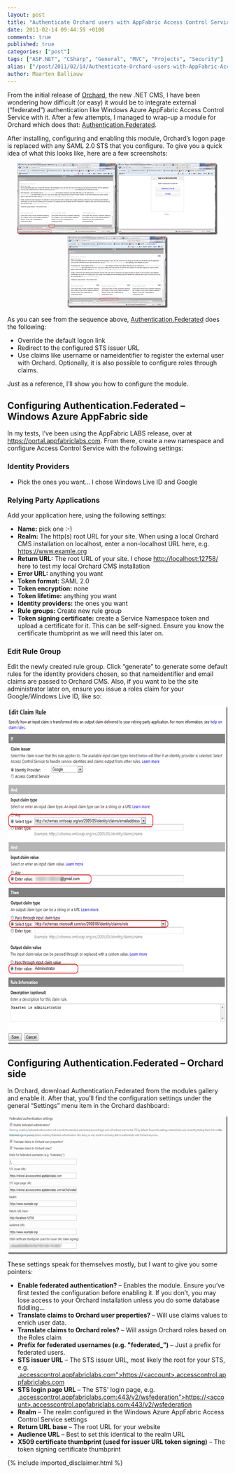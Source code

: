 ```yaml
---
layout: post
title: "Authenticate Orchard users with AppFabric Access Control Service"
date: 2011-02-14 09:44:59 +0100
comments: true
published: true
categories: ["post"]
tags: ["ASP.NET", "CSharp", "General", "MVC", "Projects", "Security"]
alias: ["/post/2011/02/14/Authenticate-Orchard-users-with-AppFabric-Access-Control-Service.aspx", "/post/2011/02/14/authenticate-orchard-users-with-appfabric-access-control-service.aspx"]
author: Maarten Balliauw
---
```

<p>From the initial release of <a href="http://www.orchardproject.net/" target="_blank">Orchard</a>, the new .NET CMS, I have been wondering how difficult (or easy) it would be to integrate external (“federated”) authentication like Windows Azure AppFabric Access Control Service with it. After a few attempts, I managed to wrap-up a module for Orchard which does that: <a href="http://www.orchardproject.net/gallery/Packages/Search?packageType=Modules&amp;searchCategory=All+Categories&amp;searchTerm=authentication.federated" target="_blank">Authentication.Federated</a>.</p>  <p>After installing, configuring and enabling this module, Orchard’s logon page is replaced with any SAML 2.0 STS that you configure. To give you a quick idea of what this looks like, here are a few screenshots:</p>  <p align="center"><a href="/images/17.png"><img style="background-image: none; border-bottom: 0px; border-left: 0px; padding-left: 0px; padding-right: 0px; display: inline; border-top: 0px; border-right: 0px; padding-top: 0px" title="Orchard Log On link is being overridden" border="0" alt="Orchard Log On link is being overridden" src="/images/17_thumb.png" width="229" height="164" /></a><a href="/images/18.png"><img style="background-image: none; border-bottom: 0px; border-left: 0px; padding-left: 0px; padding-right: 0px; display: inline; border-top: 0px; border-right: 0px; padding-top: 0px" title="Orchard authentication via AppFabric" border="0" alt="Orchard authentication via AppFabric" src="/images/18_thumb.png" width="229" height="164" /></a><a href="/images/19.png"><img style="background-image: none; border-bottom: 0px; border-left: 0px; padding-left: 0px; padding-right: 0px; display: inline; border-top: 0px; border-right: 0px; padding-top: 0px" title="Orchard authenticated via SAML - Username is from the username claim" border="0" alt="Orchard authenticated via SAML - Username is from the username claim" src="/images/19_thumb.png" width="229" height="164" /></a></p>  <p>As you can see from the sequence above, <a href="http://www.orchardproject.net/gallery/Packages/Search?packageType=Modules&amp;searchCategory=All+Categories&amp;searchTerm=authentication.federated" target="_blank">Authentication.Federated</a> does the following:</p>  <ul>   <li>Override the default logon link</li>    <li>Redirect to the configured STS issuer URL</li>    <li>Use claims like username or nameidentifier to register the external user with Orchard. Optionally, it is also possible to configure roles through claims.</li> </ul>  <p>Just as a reference, I’ll show you how to configure the module.</p>  <h2>Configuring Authentication.Federated – Windows Azure AppFabric side</h2>  <p>In my tests, I’ve been using the AppFabric LABS release, over at <a href="https://portal.appfabriclabs.com">https://portal.appfabriclabs.com</a>. From there, create a new namespace and configure Access Control Service with the following settings:</p>  <h3>Identity Providers</h3>  <ul>   <li>Pick the ones you want… I chose Windows Live ID and Google</li> </ul>  <h3>Relying Party Applications</h3>  <p>Add your application here, using the following settings:</p>  <ul>   <li><strong>Name:</strong> pick one :-)</li>    <li><strong>Realm:</strong> The http(s) root URL for your site. When using a local Orchard CMS installation on localhost, enter a non-localhost URL here, e.g. <a href="https://www.examle.org">https://www.examle.org</a></li>    <li><strong>Return URL:</strong> The root URL of your site. I chose <a href="http://localhost:12758/">http://localhost:12758/</a> here to test my local Orchard CMS installation</li>    <li><strong>Error URL:</strong> anything you want</li>    <li><strong>Token format:</strong> SAML 2.0</li>    <li><strong>Token encryption:</strong> none</li>    <li><strong>Token lifetime:</strong> anything you want</li>    <li><strong>Identity providers:</strong> the ones you want</li>    <li><strong>Rule groups:</strong> Create new rule group</li>    <li><strong>Token signing certificate:</strong> create a Service Namespace token and upload a certificate for it. This can be self-signed. Ensure you know the certificate thumbprint as we will need this later on.</li> </ul>  <h3>Edit Rule Group</h3>  <p>Edit the newly created rule group. Click “generate” to generate some default rules for the identity providers chosen, so that nameidentifier and email claims are passed to Orchard CMS. Also, if you want to be the site administrator later on, ensure you issue a roles claim for your Google/Windows Live ID, like so:</p>  <p><a href="/images/image_102.png"><img style="background-image: none; border-bottom: 0px; border-left: 0px; padding-left: 0px; padding-right: 0px; display: block; float: none; margin-left: auto; border-top: 0px; margin-right: auto; border-right: 0px; padding-top: 0px" title="Add a role claim for your administrator" border="0" alt="Add a role claim for your administrator" src="/images/image_thumb_72.png" width="642" height="772" /></a></p>  <h2>Configuring Authentication.Federated – Orchard side</h2>  <p>In Orchard, download Authentication.Federated from the modules gallery and enable it. After that, you’ll find the configuration settings under the general “Settings” menu item in the Orchard dashboard:</p>  <p><a href="/images/image_103.png"><img style="background-image: none; border-bottom: 0px; border-left: 0px; padding-left: 0px; padding-right: 0px; display: block; float: none; margin-left: auto; border-top: 0px; margin-right: auto; border-right: 0px; padding-top: 0px" title="Authentication.Federated configuration" border="0" alt="Authentication.Federated configuration" src="/images/image_thumb_73.png" width="644" height="317" /></a></p>  <p>These settings speak for themselves mostly, but I want to give you some pointers:</p>  <ul>   <li><strong>Enable federated authentication?</strong> – Enables the module. Ensure you’ve first tested the configuration before enabling it. If you don’t, you may lose access to your Orchard installation unless you do some database fiddling…</li>    <li><strong>Translate claims to Orchard user properties? </strong>– Will use claims values to enrich user data.</li>    <li><strong>Translate claims to Orchard roles?</strong> – Will assign Orchard roles based on the Roles claim</li>    <li><strong>Prefix for federated usernames (e.g. &quot;federated_&quot;)</strong> – Just a prefix for federated users.</li>    <li><strong>STS issuer URL</strong> – The STS issuer URL, most likely the root for your STS, e.g. <a href="https://&lt;account&gt;.accesscontrol.appfabriclabs.com">.accesscontrol.appfabriclabs.com&quot;&gt;https://&lt;account&gt;.accesscontrol.appfabriclabs.com</a></li>    <li><strong>STS login page URL</strong> – The STS’ login page, e.g. <a href="https://&lt;account&gt;.accesscontrol.appfabriclabs.com:443/v2/wsfederation">.accesscontrol.appfabriclabs.com:443/v2/wsfederation&quot;&gt;https://&lt;account&gt;.accesscontrol.appfabriclabs.com:443/v2/wsfederation</a></li>    <li><strong>Realm</strong> – The realm configured in the Windows Azure AppFabric Access Control Service settings</li>    <li><strong>Return URL base</strong> – The root URL for your website</li>    <li><strong>Audience URL</strong> – Best to set this identical to the realm URL</li>    <li><strong>X509 certificate thumbprint (used for issuer URL token signing)</strong> – The token signing certificate thumbprint</li> </ul>

{% include imported_disclaimer.html %}

